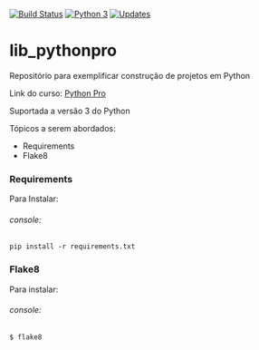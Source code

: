 [![Build Status](https://travis-ci.com/rousuy/lib_pythonpro.svg?branch=main)](https://travis-ci.com/rousuy/lib_pythonpro)
[![Python 3](https://pyup.io/repos/github/rousuy/lib_pythonpro/python-3-shield.svg)](https://pyup.io/repos/github/rousuy/lib_pythonpro/)
[![Updates](https://pyup.io/repos/github/rousuy/lib_pythonpro/shield.svg)](https://pyup.io/repos/github/rousuy/lib_pythonpro/)

# lib_pythonpro

Repositório para exemplificar construção de projetos em Python

Link do curso: [Python Pro](https://pythonprobr.appspot.com/)

Suportada a versão 3 do Python

Tópicos a serem abordados:
  - Requirements
  - Flake8

### **Requirements**

Para Instalar:
###### console:
```
pip install -r requirements.txt
``` 

### **Flake8**

Para instalar:
###### console:
```
$ flake8
```


